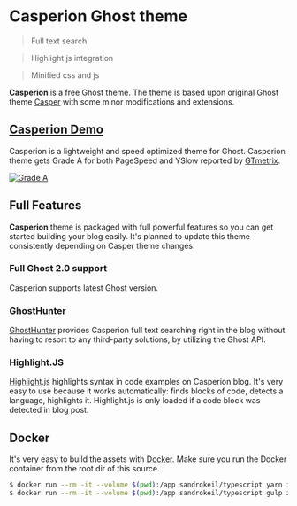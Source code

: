 # Casperion Ghost theme

> Full text search

> Highlight.js integration

> Minified css and js

**Casperion** is a free Ghost theme. The theme is based upon original Ghost theme [Casper](https://github.com/TryGhost/Casper) with some minor modifications and extensions.

## [Casperion Demo](https://sandro-keil.de/blog/)

Casperion is a lightweight and speed optimized theme for Ghost. Casperion theme gets Grade A for both PageSpeed and
YSlow reported by [GTmetrix](http://gtmetrix.com).

[![Grade A](docs/casperion_gtmetrix.jpg)](https://sandro-keil.de/blog/ "Blog by Sandro Keil")

## Full Features

**Casperion** theme is packaged with full powerful features so you can get started building your blog easily.
It's planned to update this theme consistently depending on Casper theme changes.

### Full Ghost 2.0 support
Casperion supports latest Ghost version.

### GhostHunter
[GhostHunter](https://github.com/jamalneufeld/ghostHunter) provides Casperion full text searching right in the blog without
having to resort to any third-party solutions, by utilizing the Ghost API.

### Highlight.JS
[Highlight.js](http://highlightjs.org/) highlights syntax in code examples on Casperion blog. It's very easy to use
because it works automatically: finds blocks of code, detects a language, highlights it. Highlight.js is only loaded if
a code block was detected in blog post.

## Docker
It's very easy to build the assets with [Docker](https://www.docker.com/). Make sure you run the Docker container from
the root dir of this source.

```bash
$ docker run --rm -it --volume $(pwd):/app sandrokeil/typescript yarn install
$ docker run --rm -it --volume $(pwd):/app sandrokeil/typescript gulp zip
```
